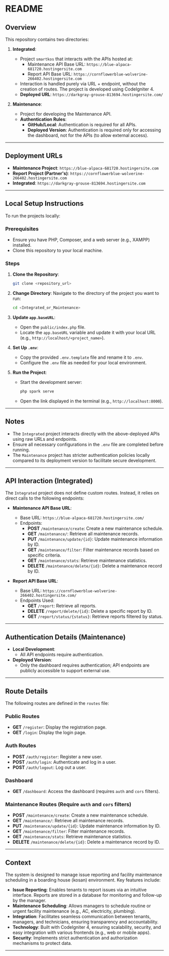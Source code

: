 # README

## Overview
This repository contains two directories:

1. **Integrated**: 
   - Project `smartkos` that interacts with the APIs hosted at:
     - Maintenance API Base URL: `https://blue-alpaca-681720.hostingersite.com`
     - Report API Base URL: `https://cornflowerblue-wolverine-266402.hostingersite.com`
   - Interaction is handled purely via URL + endpoint, without the creation of routes. The project is developed using CodeIgniter 4.
   - **Deployed URL**: `https://darkgray-grouse-813694.hostingersite.com/`

2. **Maintenance**:
   - Project for developing the Maintenance API.
   - **Authentication Rules**:
     - **GitHub/Local**: Authentication is required for all APIs.
     - **Deployed Version**: Authentication is required only for accessing the dashboard, not for the APIs (to allow external access).

---

## Deployment URLs
- **Maintenance Project**: `https://blue-alpaca-681720.hostingersite.com`
- **Report Project (Partner's)**: `https://cornflowerblue-wolverine-266402.hostingersite.com`
- **Integrated**: `https://darkgray-grouse-813694.hostingersite.com`

---

## Local Setup Instructions

To run the projects locally:

### Prerequisites
- Ensure you have PHP, Composer, and a web server (e.g., XAMPP) installed.
- Clone this repository to your local machine.

### Steps
1. **Clone the Repository**:
   ```bash
   git clone <repository_url>
   ```

2. **Change Directory**:
   Navigate to the directory of the project you want to run:
   ```bash
   cd <Integrated_or_Maintenance>
   ```

3. **Update `app.baseURL`**:
   - Open the `public/index.php` file.
   - Locate the `app.baseURL` variable and update it with your local URL (e.g., `http://localhost/<project_name>`).

4. **Set Up `.env`**:
   - Copy the provided `.env.template` file and rename it to `.env`.
   - Configure the `.env` file as needed for your local environment.

5. **Run the Project**:
   - Start the development server:
     ```bash
     php spark serve
     ```
   - Open the link displayed in the terminal (e.g., `http://localhost:8000`).

---

## Notes
- The `Integrated` project interacts directly with the above-deployed APIs using raw URLs and endpoints.
- Ensure all necessary configurations in the `.env` file are completed before running.
- The `Maintenance` project has stricter authentication policies locally compared to its deployment version to facilitate secure development.

---

## API Interaction (Integrated)
The `Integrated` project does not define custom routes. Instead, it relies on direct calls to the following endpoints:
- **Maintenance API Base URL**: 
  - Base URL: `https://blue-alpaca-681720.hostingersite.com/`
  - Endpoints:
    - **POST** `/maintenance/create`: Create a new maintenance schedule.
    - **GET** `/maintenance/`: Retrieve all maintenance records.
    - **PUT** `/maintenance/update/{id}`: Update maintenance information by ID.
    - **GET** `/maintenance/filter`: Filter maintenance records based on specific criteria.
    - **GET** `/maintenance/stats`: Retrieve maintenance statistics.
    - **DELETE** `/maintenance/delete/{id}`: Delete a maintenance record by ID.

- **Report API Base URL**:
  - Base URL: `https://cornflowerblue-wolverine-266402.hostingersite.com/`
  - Endpoints Used:
    - **GET** `/report`: Retrieve all reports.
    - **DELETE** `/report/delete/{id}`: Delete a specific report by ID.
    - **GET** `/report/status/{status}`: Retrieve reports filtered by status.

---

## Authentication Details (Maintenance)
- **Local Development**:
  - All API endpoints require authentication.
- **Deployed Version**:
  - Only the dashboard requires authentication; API endpoints are publicly accessible to support external use.

---

## Route Details

The following routes are defined in the `routes` file:

### Public Routes
- **GET** `/register`: Display the registration page.
- **GET** `/login`: Display the login page.

### Auth Routes
- **POST** `/auth/register`: Register a new user.
- **POST** `/auth/login`: Authenticate and log in a user.
- **POST** `/auth/logout`: Log out a user.

### Dashboard
- **GET** `/dashboard`: Access the dashboard (requires `auth` and `cors` filters).

### Maintenance Routes (Require `auth` and `cors` filters)
- **POST** `/maintenance/create`: Create a new maintenance schedule.
- **GET** `/maintenance/`: Retrieve all maintenance records.
- **PUT** `/maintenance/update/{id}`: Update maintenance information by ID.
- **GET** `/maintenance/filter`: Filter maintenance records.
- **GET** `/maintenance/stats`: Retrieve maintenance statistics.
- **DELETE** `/maintenance/delete/{id}`: Delete a maintenance record by ID.

---

## Context
The system is designed to manage issue reporting and facility maintenance scheduling in a boarding house (kosan) environment. Key features include:

- **Issue Reporting**: Enables tenants to report issues via an intuitive interface. Reports are stored in a database for monitoring and follow-up by the manager.
- **Maintenance Scheduling**: Allows managers to schedule routine or urgent facility maintenance (e.g., AC, electricity, plumbing).
- **Integration**: Facilitates seamless communication between tenants, managers, and technicians, ensuring transparency and accountability.
- **Technology**: Built with CodeIgniter 4, ensuring scalability, security, and easy integration with various frontends (e.g., web or mobile apps).
- **Security**: Implements strict authentication and authorization mechanisms to protect data.

---

